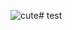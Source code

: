
![cute](https://memeprod.sgp1.digitaloceanspaces.com/meme/bc3b2d8271f43924543571fed081b54e.png "cute")#   t e s t  
 